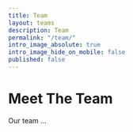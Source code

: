 ```yaml
---
title: Team
layout: teams
description: Team
permalink: "/team/"
intro_image_absolute: true
intro_image_hide_on_mobile: false
published: false
---
```


# Meet The Team

Our team ...
